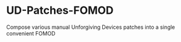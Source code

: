 # UD-Patches-FOMOD
Compose various manual Unforgiving Devices patches into a single convenient FOMOD
